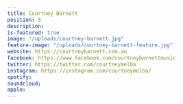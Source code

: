 ```yaml
---
title: Courtney Barnett
position: 5
description: 
is-featured: true
image: "/uploads/courtney-barnett.jpg"
feature-image: "/uploads/courtney-barnett-feature.jpg"
website: https://courtneybarnett.com.au
facebook: https://www.facebook.com/courtneybarnettmusic
twitter: https://twitter.com/courtneymelba
instagram: https://instagram.com/courtneymelba/
spotify: 
soundcloud: 
apple: 
---
```


